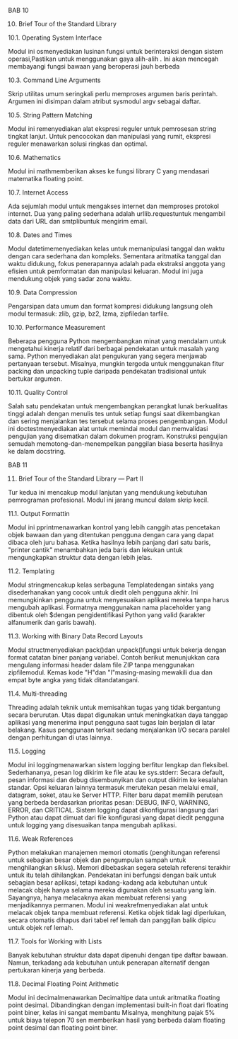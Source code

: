 BAB 10

10. Brief Tour of the Standard Library

10.1. Operating System Interface

Modul ini osmenyediakan lusinan fungsi untuk berinteraksi dengan sistem operasi,Pastikan untuk menggunakan gaya alih-alih . Ini akan mencegah membayangi fungsi bawaan yang beroperasi jauh berbeda

10.3. Command Line Arguments

Skrip utilitas umum seringkali perlu memproses argumen baris perintah. Argumen ini disimpan dalam atribut sysmodul argv sebagai daftar. 

10.5. String Pattern Matching

Modul ini remenyediakan alat ekspresi reguler untuk pemrosesan string tingkat lanjut. Untuk pencocokan dan manipulasi yang rumit, ekspresi reguler menawarkan solusi ringkas dan optimal.

10.6. Mathematics

Modul ini mathmemberikan akses ke fungsi library C yang mendasari matematika floating point.

10.7. Internet Access

Ada sejumlah modul untuk mengakses internet dan memproses protokol internet. Dua yang paling sederhana adalah urllib.requestuntuk mengambil data dari URL dan smtplibuntuk mengirim email.

10.8. Dates and Times

Modul datetimemenyediakan kelas untuk memanipulasi tanggal dan waktu dengan cara sederhana dan kompleks. Sementara aritmatika tanggal dan waktu didukung, fokus penerapannya adalah pada ekstraksi anggota yang efisien untuk pemformatan dan manipulasi keluaran. Modul ini juga mendukung objek yang sadar zona waktu.

10.9. Data Compression

Pengarsipan data umum dan format kompresi didukung langsung oleh modul termasuk: zlib, gzip, bz2, lzma, zipfiledan tarfile.

10.10. Performance Measurement

Beberapa pengguna Python mengembangkan minat yang mendalam untuk mengetahui kinerja relatif dari berbagai pendekatan untuk masalah yang sama. Python menyediakan alat pengukuran yang segera menjawab pertanyaan tersebut.
Misalnya, mungkin tergoda untuk menggunakan fitur packing dan unpacking tuple daripada pendekatan tradisional untuk bertukar argumen.

10.11. Quality Control

Salah satu pendekatan untuk mengembangkan perangkat lunak berkualitas tinggi adalah dengan menulis tes untuk setiap fungsi saat dikembangkan dan sering menjalankan tes tersebut selama proses pengembangan.
Modul ini doctestmenyediakan alat untuk memindai modul dan memvalidasi pengujian yang disematkan dalam dokumen program. Konstruksi pengujian semudah memotong-dan-menempelkan panggilan biasa beserta hasilnya ke dalam docstring.

BAB 11

11. Brief Tour of the Standard Library — Part II

Tur kedua ini mencakup modul lanjutan yang mendukung kebutuhan pemrograman profesional. Modul ini jarang muncul dalam skrip kecil.

11.1. Output Formattin

Modul ini pprintmenawarkan kontrol yang lebih canggih atas pencetakan objek bawaan dan yang ditentukan pengguna dengan cara yang dapat dibaca oleh juru bahasa. Ketika hasilnya lebih panjang dari satu baris, "printer cantik" menambahkan jeda baris dan lekukan untuk mengungkapkan struktur data dengan lebih jelas.

11.2. Templating

Modul stringmencakup kelas serbaguna Templatedengan sintaks yang disederhanakan yang cocok untuk diedit oleh pengguna akhir. Ini memungkinkan pengguna untuk menyesuaikan aplikasi mereka tanpa harus mengubah aplikasi.
Formatnya menggunakan nama placeholder yang dibentuk oleh $dengan pengidentifikasi Python yang valid (karakter alfanumerik dan garis bawah).

11.3. Working with Binary Data Record Layouts

Modul structmenyediakan pack()dan unpack()fungsi untuk bekerja dengan format catatan biner panjang variabel. Contoh berikut menunjukkan cara mengulang informasi header dalam file ZIP tanpa menggunakan zipfilemodul. Kemas kode "H"dan "I"masing-masing mewakili dua dan empat byte angka yang tidak ditandatangani.

11.4. Multi-threading

Threading adalah teknik untuk memisahkan tugas yang tidak bergantung secara berurutan. Utas dapat digunakan untuk meningkatkan daya tanggap aplikasi yang menerima input pengguna saat tugas lain berjalan di latar belakang. Kasus penggunaan terkait sedang menjalankan I/O secara paralel dengan perhitungan di utas lainnya.

11.5. Logging

Modul ini loggingmenawarkan sistem logging berfitur lengkap dan fleksibel. Sederhananya, pesan log dikirim ke file atau ke sys.stderr:
Secara default, pesan informasi dan debug disembunyikan dan output dikirim ke kesalahan standar. Opsi keluaran lainnya termasuk merutekan pesan melalui email, datagram, soket, atau ke Server HTTP. Filter baru dapat memilih perutean yang berbeda berdasarkan prioritas pesan: DEBUG, INFO, WARNING, ERROR, dan CRITICAL.
Sistem logging dapat dikonfigurasi langsung dari Python atau dapat dimuat dari file konfigurasi yang dapat diedit pengguna untuk logging yang disesuaikan tanpa mengubah aplikasi.

11.6. Weak References

Python melakukan manajemen memori otomatis (penghitungan referensi untuk sebagian besar objek dan pengumpulan sampah untuk menghilangkan siklus). Memori dibebaskan segera setelah referensi terakhir untuk itu telah dihilangkan.
Pendekatan ini berfungsi dengan baik untuk sebagian besar aplikasi, tetapi kadang-kadang ada kebutuhan untuk melacak objek hanya selama mereka digunakan oleh sesuatu yang lain. Sayangnya, hanya melacaknya akan membuat referensi yang menjadikannya permanen. Modul ini weakrefmenyediakan alat untuk melacak objek tanpa membuat referensi. Ketika objek tidak lagi diperlukan, secara otomatis dihapus dari tabel ref lemah dan panggilan balik dipicu untuk objek ref lemah.

11.7. Tools for Working with Lists

Banyak kebutuhan struktur data dapat dipenuhi dengan tipe daftar bawaan. Namun, terkadang ada kebutuhan untuk penerapan alternatif dengan pertukaran kinerja yang berbeda.

11.8. Decimal Floating Point Arithmetic

Modul ini decimalmenawarkan Decimaltipe data untuk aritmatika floating point desimal. Dibandingkan dengan implementasi built-in float dari floating point biner, kelas ini sangat membantu
Misalnya, menghitung pajak 5% untuk biaya telepon 70 sen memberikan hasil yang berbeda dalam floating point desimal dan floating point biner.
